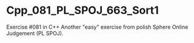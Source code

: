 # Cpp_081_PL_SPOJ_663_Sort1
Exercise #081 in C++
Another "easy" exercise from polish Sphere Online Judgement (PL SPOJ).
